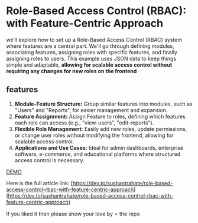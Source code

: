 # Role-Based Access Control (RBAC): with Feature-Centric Approach

we’ll explore how to set up a Role-Based Access Control (RBAC) system where features are a central part. We'll go through defining modules, associating features, assigning roles with specific features, and finally assigning roles to users. This example uses JSON data to keep things simple and adaptable, **allowing for scalable access control without requiring any changes for new roles on the frontend**

## features

1. **Module-Feature Structure:** Group similar features into modules, such as "Users" and "Reports", for easier management and expansion.
2. **Feature Assignment:** Assign Feature to roles, defining which features each role can access (e.g., "view-users", "edit-reports").
3. **Flexible Role Management:** Easily add new roles, update permissions, or change user roles without modifying the frontend, allowing for scalable access control.
4. **Applications and Use Cases:** Ideal for admin dashboards, enterprise software, e-commerce, and educational platforms where structured access control is necessary.

[DEMO](https://sushantrahate.github.io/role-based-access-control/)

Here is the full article link: [https://dev.to/sushantrahate/role-based-access-control-rbac-with-feature-centric-approach](https://dev.to/sushantrahate/role-based-access-control-rbac-with-feature-centric-approach)

If you liked it then please show your love by ⭐ the repo
